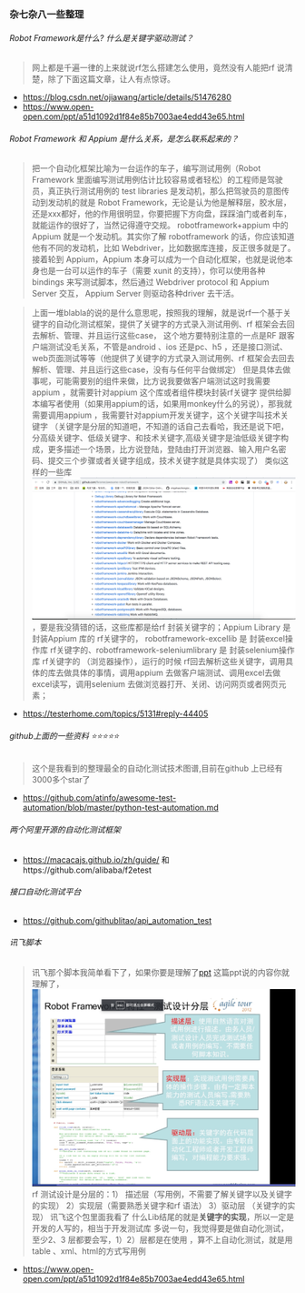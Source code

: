 ### 杂七杂八一些整理
######   Robot Framework是什么? 什么是关键字驱动测试？
>网上都是千遍一律的上来就说rf怎么搭建怎么使用，竟然没有人能把rf 说清楚，除了下面这篇文章，让人有点惊讶。
*   https://blog.csdn.net/ojiawang/article/details/51476280
*   https://www.open-open.com/ppt/a51d1092d1f84e85b7003ae4edd43e65.html

######   Robot Framework  和 Appium 是什么关系，是怎么联系起来的？
> 把一个自动化框架比喻为一台运作的车子，编写测试用例（Robot Framework 里面编写测试用例估计比较容易或者轻松）的工程师是驾驶员，真正执行测试用例的 test libraries 是发动机，那么把驾驶员的意图传动到发动机的就是 Robot Framework，无论是认为他是解释层，胶水层，还是xxx都好，他的作用很明显，你要把握下方向盘，踩踩油门或者刹车，就能运作的很好了，当然记得遵守交规。
>  robotframework+appium 中的 Appium 就是一个发动机。其实你了解 robotframework 的话，你应该知道他有不同的发动机，比如 Webdriver，比如数据库连接，反正很多就是了。
> 接着轮到 Appium，Appium 本身可以成为一个自动化框架，也就是说他本身也是一台可以运作的车子（需要 xunit 的支持），你可以使用各种 bindings 来写测试脚本，然后通过 Webdriver protocol 和 Appium Server 交互， Appium Server 则驱动各种driver 去干活。

>上面一堆blabla的说的是什么意思呢，按照我的理解，就是说rf一个基于关键字的自动化测试框架，提供了关键字的方式录入测试用例、rf 框架会去回去解析、管理、并且运行这些case，
>这个地方要特别注意的一点是RF 跟客户端测试没毛关系，不管是android 、ios 还是pc、h5 ，还是接口测试、web页面测试等等（他提供了关键字的方式录入测试用例、rf 框架会去回去解析、管理、并且运行这些case，没有与任何平台做绑定）
>但是具体去做事呢，可能需要别的组件来做，比方说我要做客户端测试这时我需要appium ，就需要针对appium 这个库或者组件模块封装rf关键字 提供给脚本编写者使用（如果用appium的话，如果用monkey什么的另说），那我就需要调用appium ，我需要针对appium开发关键字，这个关键字叫技术关键字
>（关键字是分层的知道吧，不知道的话自己去看哈，我还是说下吧，分高级关键字、低级关键字、和技术关键字,高级关键字是油低级关键字构成，更多描述一个场景，比方说登陆，登陆由打开浏览器、输入用户名密码、提交三个步骤或者关键字组成，技术关键字就是具体实现了）
>类似这样的一些库![设计分层](/images/WechatIMG2.png)，要是我没猜错的话，这些库都是给rf 封装关键字的；Appium Library 是封装Appium 库的 rf关键字的，
 > robotframework-excellib 是 封装excel操作库 rf关键字的、robotframework-seleniumlibrary  是 封装selenium操作库 rf关键字的 （浏览器操作），运行的时候 rf回去解析这些关键字，调用具体的库去做具体的事情，调用appium 去做客户端测试、调用excel去做excel读写，调用selenium 去做浏览器打开、关闭、访问网页或者网页元素；
*   https://testerhome.com/topics/5131#reply-44405

######   github上面的一些资料 ⭐⭐⭐⭐⭐
>这个是我看到的整理最全的自动化测试技术图谱,目前在github 上已经有3000多个star了
*   https://github.com/atinfo/awesome-test-automation/blob/master/python-test-automation.md

######   两个阿里开源的自动化测试框架
*   https://macacajs.github.io/zh/guide/  和https://github.com/alibaba/f2etest 


######   接口自动化测试平台
*   https://github.com/githublitao/api_automation_test

######  讯飞脚本
>讯飞那个脚本我简单看下了，如果你要是理解了[ppt](https://www.open-open.com/ppt/a51d1092d1f84e85b7003ae4edd43e65.html) 这篇ppt说的内容你就理解了，
![设计分层](/images/WechatIMG1.jpeg)
>rf 测试设计是分层的：1） 描述层（写用例，不需要了解关键字以及关键字的实现） 2）实现层（需要熟悉关键字和rf 语法） 3）驱动层 （关键字的实现）
>讯飞这个包里面我看了 什么Lib结尾的就是<strong style='color:read'>关键字的实现</strong>，所以一定是开发的人写的，相当于开发测试库
>多说一句，我觉得要是做自动化测试，至少2、3 层都要会写，1）2）层都是在使用 ，算不上自动化测试，就是用table 、xml、html的方式写用例
*  https://www.open-open.com/ppt/a51d1092d1f84e85b7003ae4edd43e65.html